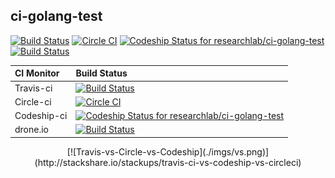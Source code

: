 ## ci-golang-test

[![Build Status](https://travis-ci.org/researchlab/ci-golang-test.svg?branch=master)](https://travis-ci.org/researchlab/ci-golang-test)
[![Circle CI](https://circleci.com/gh/researchlab/ci-golang-test.svg?style=svg)](https://circleci.com/gh/researchlab/ci-golang-test)
[ ![Codeship Status for researchlab/ci-golang-test](https://codeship.com/projects/dd631120-f8b1-0133-202a-32ce2850a587/status?branch=master)](https://codeship.com/projects/150972)
[![Build Status](https://drone.io/github.com/researchlab/ci-golang-test/status.png)](https://drone.io/github.com/researchlab/ci-golang-test/latest)

| CI Monitor  | Build Status                                                                                                                                                                        |
|:------------|:------------------------------------------------------------------------------------------------------------------------------------------------------------------------------------|
| Travis-ci   | [![Build Status](https://travis-ci.org/researchlab/ci-golang-test.svg?branch=master)](https://travis-ci.org/researchlab/ci-golang-test)                                             |
| Circle-ci   | [![Circle CI](https://circleci.com/gh/researchlab/ci-golang-test.svg?style=svg)](https://circleci.com/gh/researchlab/ci-golang-test)                                                |
| Codeship-ci | [ ![Codeship Status for researchlab/ci-golang-test](https://codeship.com/projects/dd631120-f8b1-0133-202a-32ce2850a587/status?branch=master)](https://codeship.com/projects/150972) |
| drone.io    | [![Build Status](https://drone.io/github.com/researchlab/ci-golang-test/status.png)](https://drone.io/github.com/researchlab/ci-golang-test/latest)                                 |

<center>[![Travis-vs-Circle-vs-Codeship](./imgs/vs.png)](http://stackshare.io/stackups/travis-ci-vs-codeship-vs-circleci)</center>
